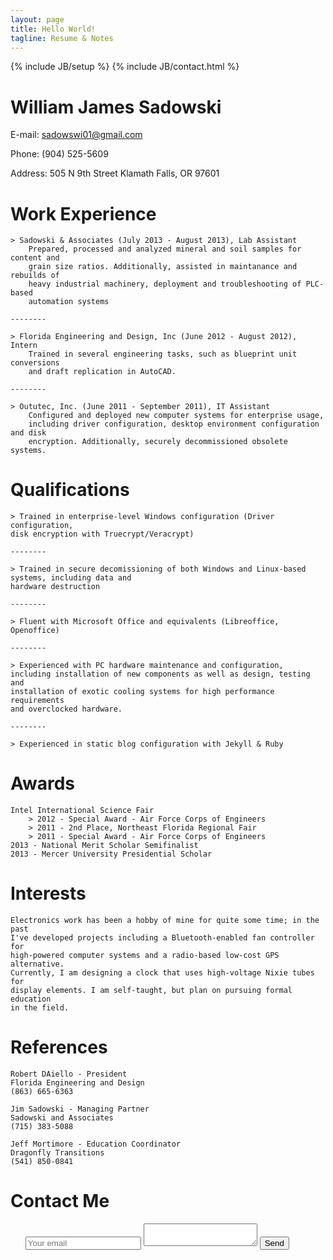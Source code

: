 ```yaml
---
layout: page
title: Hello World!
tagline: Resume & Notes
---
```

{% include JB/setup %}
{% include JB/contact.html %}

William James Sadowski
======================

E-mail:		sadowswi01@gmail.com

Phone:		(904) 525-5609

Address:	505 N 9th Street
			Klamath Falls, OR 97601


Work Experience
========================
	> Sadowski & Associates (July 2013 - August 2013), Lab Assistant
		Prepared, processed and analyzed mineral and soil samples for content and
		grain size ratios. Additionally, assisted in maintanance and rebuilds of
		heavy industrial machinery, deployment and troubleshooting of PLC-based
		automation systems

	--------

	> Florida Engineering and Design, Inc (June 2012 - August 2012), Intern
		Trained in several engineering tasks, such as blueprint unit conversions
		and draft replication in AutoCAD.

	--------

	> Oututec, Inc. (June 2011 - September 2011), IT Assistant
		Configured and deployed new computer systems for enterprise usage,
		including driver configuration, desktop environment configuration and disk
		encryption. Additionally, securely decommissioned obsolete systems.

Qualifications
========================
	> Trained in enterprise-level Windows configuration (Driver configuration,
	disk encryption with Truecrypt/Veracrypt)

	--------

	> Trained in secure decomissioning of both Windows and Linux-based systems, including data and
	hardware destruction

	--------

	> Fluent with Microsoft Office and equivalents (Libreoffice,
	Openoffice)

	--------

	> Experienced with PC hardware maintenance and configuration,
	including installation of new components as well as design, testing and
	installation of exotic cooling systems for high performance requirements
	and overclocked hardware.

	--------

	> Experienced in static blog configuration with Jekyll & Ruby

Awards
========================
	Intel International Science Fair
		> 2012 - Special Award - Air Force Corps of Engineers
		> 2011 - 2nd Place, Northeast Florida Regional Fair
		> 2011 - Special Award - Air Force Corps of Engineers
	2013 - National Merit Scholar Semifinalist
	2013 - Mercer University Presidential Scholar

Interests
========================
	Electronics work has been a hobby of mine for quite some time; in the past
	I've developed projects including a Bluetooth-enabled fan controller for
	high-powered computer systems and a radio-based low-cost GPS alternative.
	Currently, I am designing a clock that uses high-voltage Nixie tubes for
	display elements. I am self-taught, but plan on pursuing formal education
	in the field.

References
========================
	Robert DAiello - President
	Florida Engineering and Design
	(863) 665-6363

	Jim Sadowski - Managing Partner
	Sadowski and Associates
	(715) 383-5088

	Jeff Mortimore - Education Coordinator
	Dragonfly Transitions
	(541) 850-0841

Contact Me
=========================

<ul class="contacts">
	<form action="http://formspree.io/sadowswi01@gmail.com" method="POST">
	  <input type="email" name="_replyto" placeholder="Your email">
		<input type="text" name="_gotcha" style="display:none" />
	  <textarea name="body"></textarea>
	  <input type="submit" value="Send">
	</form>
</ul>
